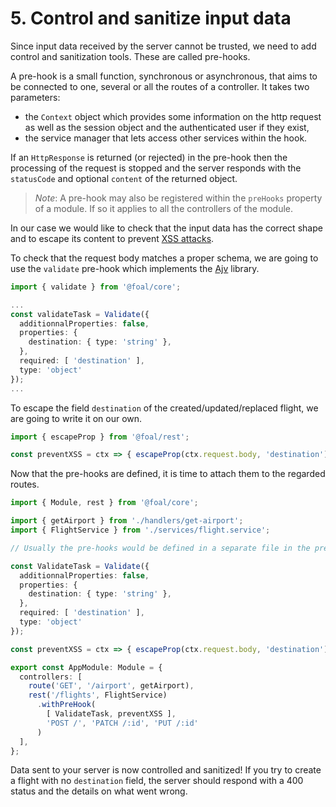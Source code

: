 # 5. Control and sanitize input data

Since input data received by the server cannot be trusted, we need to add control and sanitization tools. These are called pre-hooks.

A pre-hook is a small function, synchronous or asynchronous, that aims to be connected to one, several or all the routes of a controller. It takes two parameters:
- the `Context` object which provides some information on the http request as well as the session object and the authenticated user if they exist,
- the service manager that lets access other services within the hook.

If an `HttpResponse` is returned (or rejected) in the pre-hook then the processing of the request is stopped and the server responds with the `statusCode` and optional `content` of the returned object.

> *Note*: A pre-hook may also be registered within the `preHooks` property of a module. If so it applies to all the controllers of the module.

In our case we would like to check that the input data has the correct shape and to escape its content to prevent [XSS attacks](https://en.wikipedia.org/wiki/Cross-site_scripting).

To check that the request body matches a proper schema, we are going to use the `validate` pre-hook which implements the [Ajv](https://github.com/epoberezkin/ajv) library.

```typescript
import { validate } from '@foal/core';

...
const validateTask = Validate({
  additionnalProperties: false,
  properties: {
    destination: { type: 'string' },
  },
  required: [ 'destination' ],
  type: 'object'
});
...
```

To escape the field `destination` of the created/updated/replaced flight, we are going to write it on our own.

```typescript
import { escapeProp } from '@foal/rest';

const preventXSS = ctx => { escapeProp(ctx.request.body, 'destination'); };
```

Now that the pre-hooks are defined, it is time to attach them to the regarded routes.

```typescript
import { Module, rest } from '@foal/core';

import { getAirport } from './handlers/get-airport';
import { FlightService } from './services/flight.service';

// Usually the pre-hooks would be defined in a separate file in the pre-hooks folder.

const ValidateTask = Validate({
  additionnalProperties: false,
  properties: {
    destination: { type: 'string' },
  },
  required: [ 'destination' ],
  type: 'object'
});

const preventXSS = ctx => { escapeProp(ctx.request.body, 'destination'); };

export const AppModule: Module = {
  controllers: [
    route('GET', '/airport', getAirport),
    rest('/flights', FlightService)
      .withPreHook(
        [ ValidateTask, preventXSS ],
        'POST /', 'PATCH /:id', 'PUT /:id'
      )
  ],
};
```

Data sent to your server is now controlled and sanitized! If you try to create a flight with no `destination` field, the server should respond with a 400 status and the details on what went wrong.